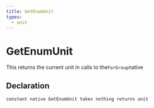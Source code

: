 ```yaml
---
title: GetEnumUnit
types:
  - unit
---
```


# GetEnumUnit
This returns the current unit in calls to the`ForGroup`native

## Declaration

```
constant native GetEnumUnit takes nothing returns unit
```